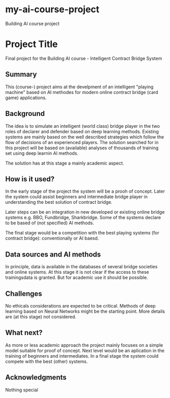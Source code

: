 # my-ai-course-project
Building AI course project 

# Project Title

Final project for the Building AI course - Intelligent Contract Bridge System

## Summary

This (course-) project aims at the develpment of an intelligent "playing machine" based on AI methodes for modern online contract bridge (card game) applications.

## Background

The idea is to simulate an intelligent (world class) bridge player in the two roles of declarer and defender based on deep learning methods. 
Existing systems are mainly based on the well described strategies which follow the flow of decisions of an experienced players.
The solution searched for in this project will be based on (available) analyses of thousands of training set using deep learnin AI methods.

The solution has at this stage a mainly academic aspect. 

## How is it used?

In the early stage of the project the system will be a prooh of concept. Later the system could assist beginners and intermediate bridge player in understanding the best solution of contract bridge.

Later steps can be an integration in new developed or existing online bridge systems e.g. BBO, Fundbridge, Sharkbridge. Some of the systems declare to be based of (not specified) AI methods. 

The final stage would be a competition with the best playing systems (for contract bridge): conventionally or AI baesd.

## Data sources and AI methods
In principle, data is available in the databases of several bridge societies and online systems. At this stage it is not clear if the access to these trainingsdata is granted. But for academic use it should be possible.

## Challenges

No ethicals considerations are expected to be critical. 
Methods of deep learning based on Neural Networks might be the starting point. More details are (at this stage) not considered. 

## What next?

As more or less academic approach the project mainly focuses on a simple model suitable for proof of concept. 
Next level would be an aplication in the training of beginners and intermediates.
In a final stage the system could compete with the best (other) systems.

## Acknowledgments

Nothing special
